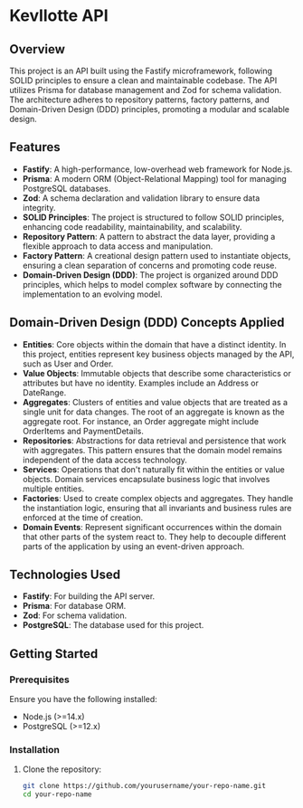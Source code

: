# Kevllotte API

## Overview

This project is an API built using the Fastify microframework, following SOLID principles to ensure a clean and maintainable codebase. The API utilizes Prisma for database management and Zod for schema validation. The architecture adheres to repository patterns, factory patterns, and Domain-Driven Design (DDD) principles, promoting a modular and scalable design.

## Features

- **Fastify**: A high-performance, low-overhead web framework for Node.js.
- **Prisma**: A modern ORM (Object-Relational Mapping) tool for managing PostgreSQL databases.
- **Zod**: A schema declaration and validation library to ensure data integrity.
- **SOLID Principles**: The project is structured to follow SOLID principles, enhancing code readability, maintainability, and scalability.
- **Repository Pattern**: A pattern to abstract the data layer, providing a flexible approach to data access and manipulation.
- **Factory Pattern**: A creational design pattern used to instantiate objects, ensuring a clean separation of concerns and promoting code reuse.
- **Domain-Driven Design (DDD)**: The project is organized around DDD principles, which helps to model complex software by connecting the implementation to an evolving model.

## Domain-Driven Design (DDD) Concepts Applied

- **Entities**: Core objects within the domain that have a distinct identity. In this project, entities represent key business objects managed by the API, such as User and Order.
- **Value Objects**: Immutable objects that describe some characteristics or attributes but have no identity. Examples include an Address or DateRange.
- **Aggregates**: Clusters of entities and value objects that are treated as a single unit for data changes. The root of an aggregate is known as the aggregate root. For instance, an Order aggregate might include OrderItems and PaymentDetails.
- **Repositories**: Abstractions for data retrieval and persistence that work with aggregates. This pattern ensures that the domain model remains independent of the data access technology.
- **Services**: Operations that don't naturally fit within the entities or value objects. Domain services encapsulate business logic that involves multiple entities.
- **Factories**: Used to create complex objects and aggregates. They handle the instantiation logic, ensuring that all invariants and business rules are enforced at the time of creation.
- **Domain Events**: Represent significant occurrences within the domain that other parts of the system react to. They help to decouple different parts of the application by using an event-driven approach.

## Technologies Used

- **Fastify**: For building the API server.
- **Prisma**: For database ORM.
- **Zod**: For schema validation.
- **PostgreSQL**: The database used for this project.

## Getting Started

### Prerequisites

Ensure you have the following installed:

- Node.js (>=14.x)
- PostgreSQL (>=12.x)

### Installation

1. Clone the repository:
   ```bash
   git clone https://github.com/yourusername/your-repo-name.git
   cd your-repo-name
